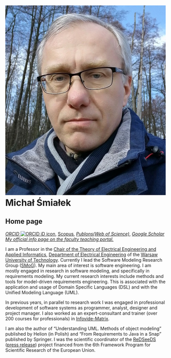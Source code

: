 # ![MŚ](/images/smialek.jpg) Michał Śmiałek
## Home page

<p><a href="https://orcid.org/0000-0001-6170-443X"><em>ORCID</em> <img src="https://orcid.org/sites/default/files/images/orcid_16x16.png" alt="ORCID iD icon" width="16" height="16" border="0"></a>, <a href="https://www.scopus.com/authid/detail.uri?authorId=8691503900">Scopus</a>, <a href="https://publons.com/a/1517998"><em>Publons(Web of Science)</em></a>, <em><a href="https://scholar.google.pl/citations?user=ZB-n2YQAAAAJ">Google Scholar</a></em><br> <em><a href="https://e-dziekanat.ee.pw.edu.pl/isod-portal/wykladowca?teacherId=2448">My official info page on the faculty teaching portal.</a></em></p>

<p>I am a Professor in the <a href="http://zetiis.iem.pw.edu.pl/index.php?lang=en">Chair of the Theory of Electrical Engineering and Applied Informatics</a>, <a href="http://www.ee.pw.edu.pl/en/">Department of Electrical Engineering</a> of the <a href="https://www.pw.edu.pl/engpw">Warsaw University of Technology</a>.   Currently I lead the Software Modeling Research Group (<a href="http://smog.iem.pw.edu.pl/">SMoG</a>). My main area of interest is   software engineering. I am mostly engaged in research in software modeling, and specifically in requirements modeling. My current research interests   include methods and tools for model-driven requirements engineering. This is associated with the application and usage of Domain Specific Languages (DSL)   and with the Unified Modeling Language (UML).</p>

<p>In previous years, in parallel to research work I was engaged in professional   development of software systems as programmer, analyst, designer and project manager. I also worked as an expert-consultant and trainer (over 200 courses   for professionals) in <a href="http://www.infovidematrix.pl/en/">Infovide-Matrix</a>.   </p>

<p>I am also the author of “Understanding UML. Methods of object modeling” published by Helion (in Polish) and “From Requirements to Java in a Snap” published by Springer. I was the scientific coordinator of the <a href="http://www.redseeds.eu/">ReDSeeDS
</a> (<a href="http://cordis.europa.eu/search/index.cfm?fuseaction=news.document&amp;N_RCN=31614">press release</a>) project financed from the 6th Framework Program for Scientific Research of the European Union.</p>
